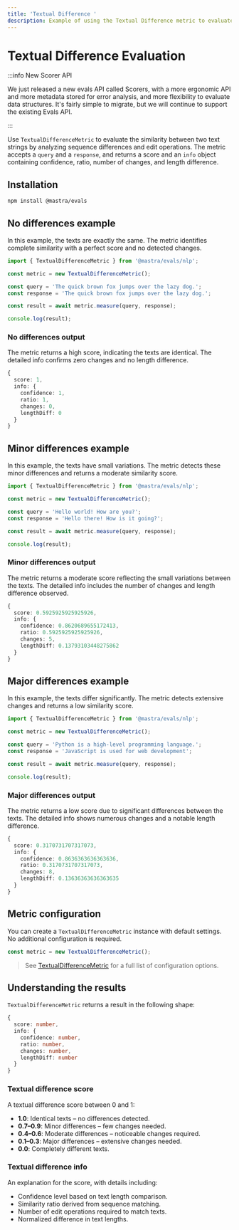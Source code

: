 ```yaml
---
title: 'Textual Difference '
description: Example of using the Textual Difference metric to evaluate similarity between text strings by analyzing sequence differences and changes.
---
```


# Textual Difference Evaluation

:::info New Scorer API

We just released a new evals API called Scorers, with a more ergonomic API and more metadata stored for error analysis, and more flexibility to evaluate data structures. It's fairly simple to migrate, but we will continue to support the existing Evals API.

:::

Use `TextualDifferenceMetric` to evaluate the similarity between two text strings by analyzing sequence differences and edit operations. The metric accepts a `query` and a `response`, and returns a score and an `info` object containing confidence, ratio, number of changes, and length difference.

## Installation

```bash copy
npm install @mastra/evals
```

## No differences example

In this example, the texts are exactly the same. The metric identifies complete similarity with a perfect score and no detected changes.

```typescript filename="src/example-no-differences.ts" showLineNumbers copy
import { TextualDifferenceMetric } from '@mastra/evals/nlp';

const metric = new TextualDifferenceMetric();

const query = 'The quick brown fox jumps over the lazy dog.';
const response = 'The quick brown fox jumps over the lazy dog.';

const result = await metric.measure(query, response);

console.log(result);
```

### No differences output

The metric returns a high score, indicating the texts are identical. The detailed info confirms zero changes and no length difference.

```typescript
{
  score: 1,
  info: {
    confidence: 1,
    ratio: 1,
    changes: 0,
    lengthDiff: 0
  }
}
```

## Minor differences example

In this example, the texts have small variations. The metric detects these minor differences and returns a moderate similarity score.

```typescript filename="src/example-minor-differences.ts" showLineNumbers copy
import { TextualDifferenceMetric } from '@mastra/evals/nlp';

const metric = new TextualDifferenceMetric();

const query = 'Hello world! How are you?';
const response = 'Hello there! How is it going?';

const result = await metric.measure(query, response);

console.log(result);
```

### Minor differences output

The metric returns a moderate score reflecting the small variations between the texts. The detailed info includes the number of changes and length difference observed.

```typescript
{
  score: 0.5925925925925926,
  info: {
    confidence: 0.8620689655172413,
    ratio: 0.5925925925925926,
    changes: 5,
    lengthDiff: 0.13793103448275862
  }
}
```

## Major differences example

In this example, the texts differ significantly. The metric detects extensive changes and returns a low similarity score.

```typescript filename="src/example-major-differences.ts" showLineNumbers copy
import { TextualDifferenceMetric } from '@mastra/evals/nlp';

const metric = new TextualDifferenceMetric();

const query = 'Python is a high-level programming language.';
const response = 'JavaScript is used for web development';

const result = await metric.measure(query, response);

console.log(result);
```

### Major differences output

The metric returns a low score due to significant differences between the texts. The detailed info shows numerous changes and a notable length difference.

```typescript
{
  score: 0.3170731707317073,
  info: {
    confidence: 0.8636363636363636,
    ratio: 0.3170731707317073,
    changes: 8,
    lengthDiff: 0.13636363636363635
  }
}
```

## Metric configuration

You can create a `TextualDifferenceMetric` instance with default settings. No additional configuration is required.

```typescript
const metric = new TextualDifferenceMetric();
```

> See [TextualDifferenceMetric](/docs/reference/evals/textual-difference) for a full list of configuration options.

## Understanding the results

`TextualDifferenceMetric` returns a result in the following shape:

```typescript
{
  score: number,
  info: {
    confidence: number,
    ratio: number,
    changes: number,
    lengthDiff: number
  }
}
```

### Textual difference score

A textual difference score between 0 and 1:

- **1.0**: Identical texts – no differences detected.
- **0.7–0.9**: Minor differences – few changes needed.
- **0.4–0.6**: Moderate differences – noticeable changes required.
- **0.1–0.3**: Major differences – extensive changes needed.
- **0.0**: Completely different texts.

### Textual difference info

An explanation for the score, with details including:

- Confidence level based on text length comparison.
- Similarity ratio derived from sequence matching.
- Number of edit operations required to match texts.
- Normalized difference in text lengths.

<GithubLink
  outdated={true}
  marginTop='mt-16'
  link="https://github.com/mastra-ai/mastra/blob/main/examples/basics/evals/textual-difference"
/>
